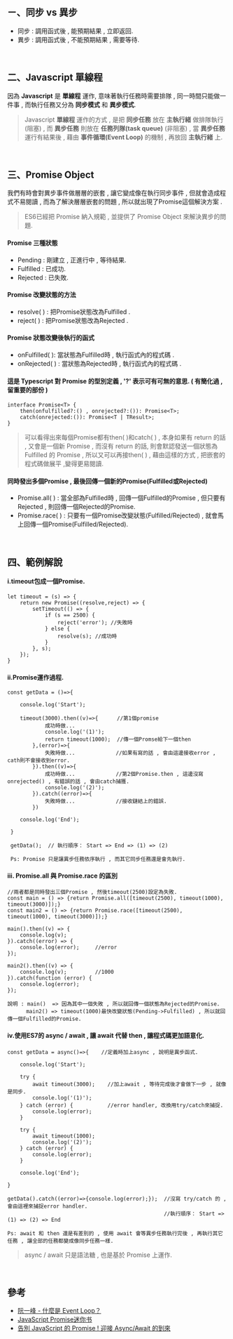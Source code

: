 ## ㄧ、同步 vs 異步
- 同步 : 調用函式後 , 能預期結果 , 立即返回.   
- 異步 : 調用函式後 , 不能預期結果 , 需要等待.  

<br />

## 二、Javascript 單線程
因為 **Javascript** 是 **單線程** 運作, 意味著執行任務時需要排隊 , 同一時間只能做一件事 , 
而執行任務又分為 **同步模式** 和 **異步模式**. 
> Javascript **單線程** 運作的方式 , 是把 **同步任務** 放在 **主執行緒** 做排隊執行(阻塞) , 而 **異步任務** 則放在 **任務列隊(task queue)** (非阻塞) , 當 **異步任務** 運行有結果後 , 藉由 **事件循環(Event Loop)** 的機制 , 再放回 **主執行緒** 上.  

<br />

## 三、Promise Object
我們有時會對異步事件做層層的嵌套 , 讓它變成像在執行同步事件 , 但就會造成程式不易閱讀 , 而為了解決層層嵌套的問題 , 所以就出現了Promise這個解決方案 .

> ES6已經把 Promise 納入規範 , 並提供了 Promise Object 來解決異步的問題.


#### Promise 三種狀態  
- Pending :  剛建立 , 正進行中 , 等待結果.   
- Fulfilled : 已成功. 
- Rejected :  已失敗.  

#### Promise 改變狀態的方法  
- resolve( ) : 把Promise狀態改為Fulfilled .    
- reject( ) : 把Promise狀態改為Rejected .

#### Promise 狀態改變後執行的函式
- onFulfilled( ): 當狀態為Fulfilled時 , 執行函式內的程式碼 .    
- onRejected( ) : 當狀態為Rejected時 , 執行函式內的程式碼 . 

#### 這是 Typescript 對 Promise 的型別定義 , '?' 表示可有可無的意思. ( 有簡化過 , 留重要的部份 )

    interface Promise<T> {  
        then(onfulfilled?:() , onrejected?:()): Promise<T>;
        catch(onrejected:()): Promise<T | TResult>;  
    }   
> 可以看得出來每個Promise都有then( )和catch( ) , 本身如果有 return 的話 , 又會是一個新 Promise , 而沒有 return 的話, 則會默認發送一個狀態為 Fulfilled 的 Promise , 所以又可以再接then( ) , 藉由這樣的方式 , 把嵌套的程式碼做展平 ,變得更易閱讀.  

#### 同時發出多個Promise , 最後回傳一個新的Promise(Fulfilled或Rejected) 
- Promise.all( ) : 當全部為Fulfilled時 , 回傳一個Fulfilled的Promise , 但只要有Rejected , 則回傳一個Rejected的Promise.
- Promise.race( ) : 只要有一個Promise改變狀態(Fulfilled/Rejected) , 就會馬上回傳一個Promise(Fulfilled/Rejected). 

<br />

## 四、範例解說

#### i.timeout包成一個Promise.

    let timeout = (s) => {
        return new Promise((resolve,reject) => {
            setTimeout(() => {
                if (s == 2500) {
                    reject('error'); //失敗時
                } else {
                    resolve(s); //成功時
                }
            }, s);
        });
    }

#### ii.Promise運作過程.
    const getData = ()=>{
    
        console.log('Start');
        
        timeout(3000).then((v)=>{      //第1個promise       
                成功時做...
                console.log('(1)');
                return timeout(1000);  //傳一個Promse給下一個then
            },(error)=>{         
                失敗時做...             //如果有寫的話 , 會由這邊接收error , cath則不會接收到error.
            }).then((v)=>{
                成功時做...             //第2個Promise.then , 這邊沒寫onrejected() , 有錯誤的話 , 會由catch捕獲.
                console.log('(2)');
            }).catch((error)=>{
                失敗時做...             //接收鏈結上的錯誤.
            })
            
        console.log('End');
        
     }
     
     getData();  // 執行順序： Start => End => (1) => (2)
     
     Ps: Promise 只是讓異步任務依序執行 , 而其它同步任務還是會先執行.

#### iii. Promise.all 與 Promise.race 的區別
    //兩者都是同時發出三個Promise , 然後timeout(2500)設定為失敗.
    const main = () => {return Promise.all([timeout(2500), timeout(1000), timeout(3000)]);}
    const main2 = () => {return Promise.race([timeout(2500), timeout(1000), timeout(3000)]);}

    main().then((v) => {
        console.log(v);
    }).catch((error) => {
        console.log(error);     //error 
    });

    main2().then((v) => {
        console.log(v);         //1000
    }).catch(function (error) {
        console.log(error);
    });

    說明 : main()  => 因為其中一個失敗 , 所以就回傳一個狀態為Rejected的Promise.
          main2() => timeout(1000)最快改變狀態(Pending->Fulfilled) , 所以就回傳一個Fulfilled的Promise.


#### iv.使用ES7的 async / await , 讓 await 代替 then , 讓程式碼更加語意化.

    const getData = async()=>{    //定義時加上async , 說明是異步函式.
    
        console.log('Start');
        
        try {
            await timeout(3000);    //加上await , 等待完成後才會做下一步 , 就像是同步.
            console.log('(1)');
        } catch (error) {           //error handler, 改換用try/catch來捕捉.
            console.log(error);
        }

        try {
            await timeout(1000);
            console.log('(2)');
        } catch (error) {
            console.log(error);
        }
        
        console.log('End');
        
    }
    
    getData().catch((error)=>{console.log(error);});  //沒寫 try/catch 的 , 會由這裡來捕捉error handler.
                                                      //執行順序： Start => (1) => (2) => End  
      
    Ps: await 和 then 還是有差別的 , 使用 await 會等異步任務執行完後 , 再執行其它任務 , 讓全部的任務都變成像同步任務一樣.
    
 > async / await 只是語法糖 , 也是基於 Promise 上運作.

<br />

## 參考  
  - [阮一峰 - 什麼是 Event Loop？](http://www.ruanyifeng.com/blog/2013/10/event_loop.html)  
  - [JavaScript Promise迷你书](http://liubin.org/promises-book/) 
  - [告別 JavaScript 的 Promise ! 迎接 Async/Await 的到來](https://jigsawye.com/2016/04/18/understanding-javascript-async-await/) 
